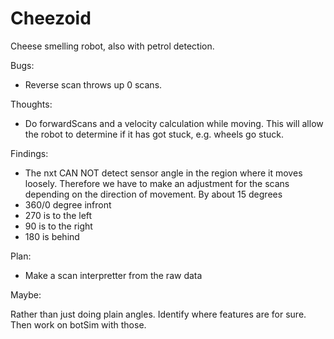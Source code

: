 # Cheezoid
Cheese smelling robot, also with petrol detection.

Bugs: 
- Reverse scan throws up 0 scans.

Thoughts:

- Do forwardScans and a velocity calculation while moving.
  This will allow the robot to determine if it has got stuck, e.g. wheels go stuck.


Findings:

- The nxt CAN NOT detect sensor angle in the region where it moves loosely.
Therefore we have to make an adjustment for the scans depending on the direction of movement.
By about 15 degrees
- 360/0 degree infront
- 270 is to the left
- 90 is to the right
- 180 is behind


Plan:

- Make a scan interpretter from the raw data


Maybe:

Rather than just doing plain angles.
Identify where features are for sure.
Then work on botSim with those.